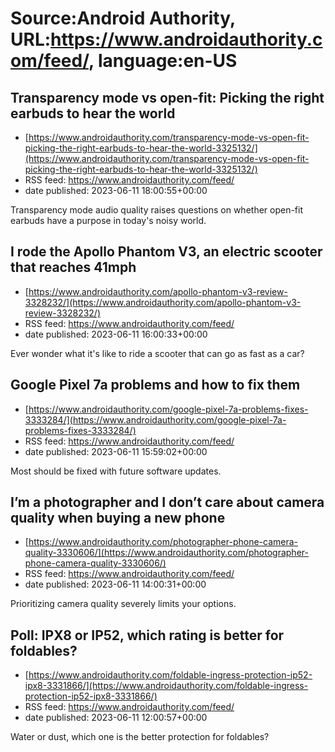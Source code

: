 # Source:Android Authority, URL:https://www.androidauthority.com/feed/, language:en-US

## Transparency mode vs open-fit: Picking the right earbuds to hear the world
 - [https://www.androidauthority.com/transparency-mode-vs-open-fit-picking-the-right-earbuds-to-hear-the-world-3325132/](https://www.androidauthority.com/transparency-mode-vs-open-fit-picking-the-right-earbuds-to-hear-the-world-3325132/)
 - RSS feed: https://www.androidauthority.com/feed/
 - date published: 2023-06-11 18:00:55+00:00

Transparency mode audio quality raises questions on whether open-fit earbuds have a purpose in today's noisy world.

## I rode the Apollo Phantom V3, an electric scooter that reaches 41mph
 - [https://www.androidauthority.com/apollo-phantom-v3-review-3328232/](https://www.androidauthority.com/apollo-phantom-v3-review-3328232/)
 - RSS feed: https://www.androidauthority.com/feed/
 - date published: 2023-06-11 16:00:33+00:00

Ever wonder what it's like to ride a scooter that can go as fast as a car?

## Google Pixel 7a problems and how to fix them
 - [https://www.androidauthority.com/google-pixel-7a-problems-fixes-3333284/](https://www.androidauthority.com/google-pixel-7a-problems-fixes-3333284/)
 - RSS feed: https://www.androidauthority.com/feed/
 - date published: 2023-06-11 15:59:02+00:00

Most should be fixed with future software updates.

## I’m a photographer and I don’t care about camera quality when buying a new phone
 - [https://www.androidauthority.com/photographer-phone-camera-quality-3330606/](https://www.androidauthority.com/photographer-phone-camera-quality-3330606/)
 - RSS feed: https://www.androidauthority.com/feed/
 - date published: 2023-06-11 14:00:31+00:00

Prioritizing camera quality severely limits your options.

## Poll: IPX8 or IP52, which rating is better for foldables?
 - [https://www.androidauthority.com/foldable-ingress-protection-ip52-ipx8-3331866/](https://www.androidauthority.com/foldable-ingress-protection-ip52-ipx8-3331866/)
 - RSS feed: https://www.androidauthority.com/feed/
 - date published: 2023-06-11 12:00:57+00:00

Water or dust, which one is the better protection for foldables?

